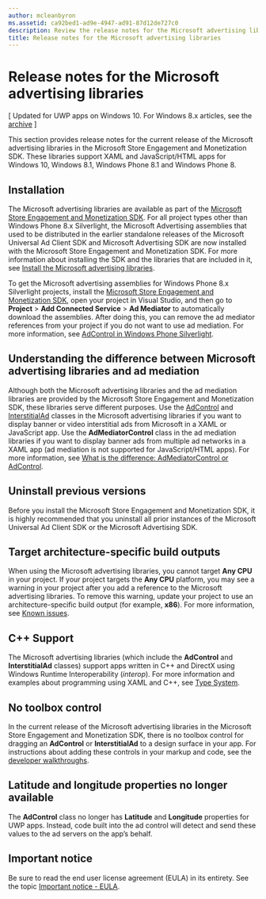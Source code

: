 ```yaml
---
author: mcleanbyron
ms.assetid: ca92bed1-ad9e-4947-ad91-87d12de727c0
description: Review the release notes for the Microsoft advertising libraries in the Microsoft Store Engagement and Monetization SDK.
title: Release notes for the Microsoft advertising libraries
---
```


# Release notes for the Microsoft advertising libraries


\[ Updated for UWP apps on Windows 10. For Windows 8.x articles, see the [archive](http://go.microsoft.com/fwlink/p/?linkid=619132) \]

This section provides release notes for the current release of the Microsoft advertising libraries in the Microsoft Store Engagement and Monetization SDK. These libraries support XAML and JavaScript/HTML apps for Windows 10, Windows 8.1, Windows Phone 8.1 and Windows Phone 8.

## Installation


The Microsoft advertising libraries are available as part of the [Microsoft Store Engagement and Monetization SDK](http://aka.ms/store-em-sdk). For all project types other than Windows Phone 8.x Silverlight, the Microsoft Advertising assemblies that used to be distributed in the earlier standalone releases of the Microsoft Universal Ad Client SDK and Microsoft Advertising SDK are now installed with the Microsoft Store Engagement and Monetization SDK. For more information about installing the SDK and the libraries that are included in it, see [Install the Microsoft advertising libraries](install-the-microsoft-advertising-libraries.md).

To get the Microsoft advertising assemblies for Windows Phone 8.x Silverlight projects, install the [Microsoft Store Engagement and Monetization SDK](http://aka.ms/store-em-sdk), open your project in Visual Studio, and then go to **Project** > **Add Connected Service** > **Ad Mediator** to automatically download the assemblies. After doing this, you can remove the ad mediator references from your project if you do not want to use ad mediation. For more information, see [AdControl in Windows Phone Silverlight](adcontrol-in-windows-phone-silverlight.md).

## Understanding the difference between Microsoft advertising libraries and ad mediation

Although both the Microsoft advertising libraries and the ad mediation libraries are provided by the Microsoft Store Engagement and Monetization SDK, these libraries serve different purposes. Use the [AdControl](https://msdn.microsoft.com/library/windows/apps/microsoft.advertising.winrt.ui.adcontrol.aspx) and [InterstitialAd](https://msdn.microsoft.com/library/windows/apps/microsoft.advertising.winrt.ui.interstitialad.aspx) classes in the Microsoft advertising libraries if you want to display banner or video interstitial ads from Microsoft in a XAML or JavaScript app. Use the **AdMediatorControl** class in the ad mediation libraries if you want to display banner ads from multiple ad networks in a XAML app (ad mediation is not supported for JavaScript/HTML apps). For more information, see [What is the difference: AdMediatorControl or AdControl](what-is-the-difference-admediatorcontrol-or-adcontrol.md).

## Uninstall previous versions

Before you install the Microsoft Store Engagement and Monetization SDK, it is highly recommended that you uninstall all prior instances of the Microsoft Universal Ad Client SDK or the Microsoft Advertising SDK.

## Target architecture-specific build outputs

When using the Microsoft advertising libraries, you cannot target **Any CPU** in your project. If your project targets the **Any CPU** platform, you may see a warning in your project after you add a reference to the Microsoft advertising libraries. To remove this warning, update your project to use an architecture-specific build output (for example, **x86**). For more information, see [Known issues](known-issues-for-the-advertising-libraries.md).

## C++ Support

The Microsoft advertising libraries (which include the **AdControl** and **InterstitialAd** classes) support apps written in C++ and DirectX using Windows Runtime Interoperability (*interop*). For more information and examples about programming using XAML and C++, see [Type System](https://msdn.microsoft.com/library/windows/apps/xaml/hh755822.aspx).

## No toolbox control

In the current release of the Microsoft advertising libraries in the Microsoft Store Engagement and Monetization SDK, there is no toolbox control for dragging an **AdControl** or **InterstitialAd** to a design surface in your app. For instructions about adding these controls in your markup and code, see the [developer walkthroughs](developer-walkthroughs.md).

## Latitude and longitude properties no longer available

The **AdControl** class no longer has **Latitude** and **Longitude** properties for UWP apps. Instead, code built into the ad control will detect and send these values to the ad servers on the app’s behalf.

## Important notice

Be sure to read the end user license agreement (EULA) in its entirety. See the topic [Important notice - EULA](important-notice-eula.md).

 

 


<!--HONumber=Jun16_HO2-->


